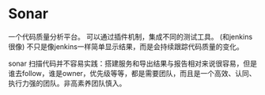 # Sonar
一个代码质量分析平台。
可以通过插件机制，集成不同的测试工具。 (和jenkins 很像)
不只是像jenkins一样简单显示结果，而是会持续跟踪代码质量的变化。

sonar 扫描代码并不容易实践：搭建服务和导出结果与报告相对来说很容易，但是谁去follow，谁是owner，优先级等等，都是需要团队，而且是一个高效、认同、执行力强的团队。非高素养团队慎入。
